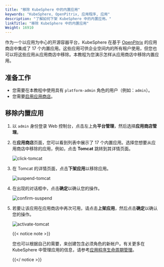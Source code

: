 ```yaml
---
title: "移除 KubeSphere 中的内置应用"
keywords: "KubeSphere, OpenPitrix, 应用程序, 应用"
description: "了解如何下架 KubeSphere 中的内置应用。"
linkTitle: "移除 KubeSphere 中的内置应用"
Weight: 16910
---
```


作为一个以应用为中心的开源容器平台，KubeSphere 在基于 [OpenPitrix](https://github.com/openpitrix/openpitrix) 的应用商店中集成了 17 个内置应用。这些应用可供企业空间内的所有租户使用，但您也可以将这些应用从应用商店中移除。本教程为您演示怎样从应用商店中移除内置应用。

## 准备工作

- 您需要在本教程中使用具有 `platform-admin` 角色的用户（例如：`admin`）。
- 您需要[启用应用商店](../../../pluggable-components/app-store/)。

## 移除内置应用

1. 以 `admin` 身份登录 Web 控制台，点击左上角**平台管理**，然后选择**应用商店管理**。

2. 在**应用商店**页面，您可以看到列表中展示了 17 个内置应用。选择您想要从应用商店中移除的应用，例如，点击 **Tomcat** 跳转到其详情页面。

   ![click-tomcat](/images/docs/zh-cn/faq/applications/remove-built-in-apps/click-tomcat.png)

3. 在 Tomcat 的详情页面，点击**下架应用**以移除应用。

   ![suspend-tomcat](/images/docs/zh-cn/faq/applications/remove-built-in-apps/suspend-tomcat.png)

4. 在出现的对话框中，点击**确定**以确认您的操作。

   ![confirm-suspend](/images/docs/zh-cn/faq/applications/remove-built-in-apps/confirm-suspend.png)

5. 若要让该应用在应用商店中再次可用，请点击**上架应用**，然后点击**确定**以确认您的操作。

   ![activate-tomcat](/images/docs/zh-cn/faq/applications/remove-built-in-apps/activate-tomcat.png)

   {{< notice note >}}

   您也可以根据自己的需要，来创建包含必须角色的新帐户。有关更多在 KubeSphere 中管理应用的信息，请参考[应用程序生命周期管理](../../../application-store/app-lifecycle-management/)。

   {{</ notice >}}


